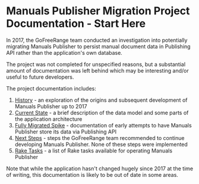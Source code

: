# Manuals Publisher Migration Project Documentation - Start Here

In 2017, the GoFreeRange team conducted an investigation into potentially migrating Manuals Publisher to persist manual document data in Publishing API rather than the application's own database.

The project was not completed for unspecified reasons, but a substantial amount of documentation was left behind which may be interesting and/or useful to future developers.

The project documentation includes:

1. [History](history.md) - an exploration of the origins and subsequent development of Manuals Publisher up to 2017
2. [Current State](current-state.md) - a brief description of the data model and some parts of the application architecture
3. [Fully Migrated Spike](fully-migrated-spike.md) - documentation of early attempts to have Manuals Publisher store its data via Publishing API
4. [Next Steps](next-steps.md) - steps the GoFreeRange team recommended to continue developing Manuals Publisher. None of these steps were implemented
5. [Rake Tasks](rake-tasks.md) - a list of Rake tasks available for operating Manuals Publisher

Note that while the application hasn't changed hugely since 2017 at the time of writing, this documentation is likely to be out of date in some areas.